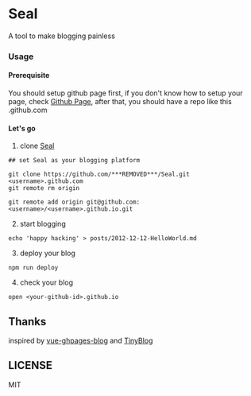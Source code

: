 # Seal

A tool to make blogging painless

### Usage

#### Prerequisite

You should setup github page first, if you don't know how to setup your page, check [Github Page](https://pages.github.com/), after that, you should have a repo like this <username>.github.com

#### Let's go

1. clone [Seal](https://github.com/***REMOVED***/Seal.git)

```
## set Seal as your blogging platform

git clone https://github.com/***REMOVED***/Seal.git <username>.github.com
git remote rm origin

git remote add origin git@github.com:<username>/<username>.github.io.git
```

2. start blogging

```
echo 'happy hacking' > posts/2012-12-12-HelloWorld.md
```

3. deploy your blog

```
npm run deploy
```

4. check your blog

```
open <your-github-id>.github.io
```

## Thanks

inspired by [vue-ghpages-blog]('https://github.com/viko16/vue-ghpages-blog') and [TinyBlog](https://github.com/YangHanqing/TinyBlog/tree/master/js)


## LICENSE

MIT
